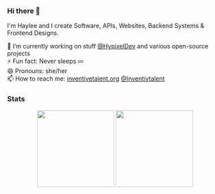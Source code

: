### Hi there 👋

I'm Haylee and I create Software, APIs, Websites, Backend Systems & Frontend Designs. 

🔭 I’m currently working on stuff [@HypixelDev](https://github.com/HypixelDev) and various open-source projects   
⚡ Fun fact: Never sleeps 💤  
😄 Pronouns: she/her  
📫 How to reach me: [inventivetalent.org](https://inventivetalent.org?utm_source=github_readme) [@Inventivtalent](https://twitter.com/Inventivtalent)  

### Stats
<div align="center">
  <img height="180em" src="https://github-readme-stats.vercel.app/api?username=InventivetalentDev&count_private=true&show_icons=true&theme=dark" />
  <img height="180em" src="https://github-readme-stats.vercel.app/api/top-langs/?username=InventivetalentDev&theme=dark&layout=compact&langs_count=6" />
</div>

